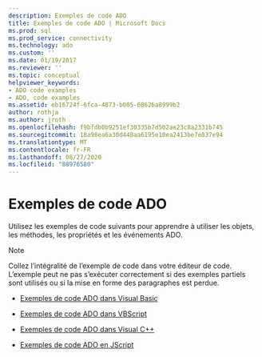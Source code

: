 ```yaml
---
description: Exemples de code ADO
title: Exemples de code ADO | Microsoft Docs
ms.prod: sql
ms.prod_service: connectivity
ms.technology: ado
ms.custom: ''
ms.date: 01/19/2017
ms.reviewer: ''
ms.topic: conceptual
helpviewer_keywords:
- ADO code examples
- ADO, code examples
ms.assetid: eb16724f-6fca-4873-b005-68626a8999b2
author: rothja
ms.author: jroth
ms.openlocfilehash: f9bfdb0b9251ef30335b7d502ae23c8a2331b745
ms.sourcegitcommit: 18a98ea6a30d448aa6195e10ea2413be7e837e94
ms.translationtype: MT
ms.contentlocale: fr-FR
ms.lasthandoff: 08/27/2020
ms.locfileid: "88976580"
---
```

# <a name="ado-code-examples"></a>Exemples de code ADO
Utilisez les exemples de code suivants pour apprendre à utiliser les objets, les méthodes, les propriétés et les événements ADO.  
  
> [!NOTE]
>  Collez l’intégralité de l’exemple de code dans votre éditeur de code. L’exemple peut ne pas s’exécuter correctement si des exemples partiels sont utilisés ou si la mise en forme des paragraphes est perdue.  
  
-   [Exemples de code ADO dans Visual Basic](./ado-code-examples-in-visual-basic.md)  
  
-   [Exemples de code ADO dans VBScript](./ado-code-examples-vbscript.md)  
  
-   [Exemples de code ADO dans Visual C++](./ado-code-examples-in-visual-c.md)  
  
-   [Exemples de code ADO en JScript](./ado-code-examples-in-microsoft-jscript.md)